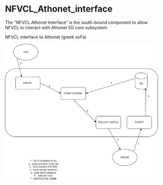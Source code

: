 # NFVCL_Athonet_interface
The "NFVCL Athonet Interface" is the south-bound component to allow NFVCL to interact with Athonet 5G core subsystem.

NFVCL interface to Athonet (greek exFa)

![NFVCL-Athonet-interface.png](docs/NFVCL-Athonet-interface.png)
